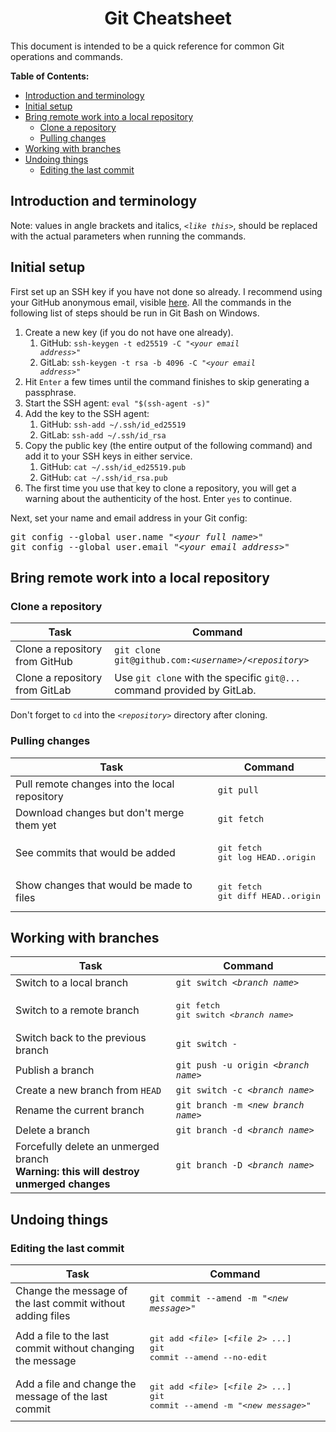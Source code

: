 <h1 align='center'>Git Cheatsheet</h1>

This document is intended to be a quick reference for common Git operations and commands.

**Table of Contents:**
- [Introduction and terminology](#introduction-and-terminology)
- [Initial setup](#initial-setup)
- [Bring remote work into a local repository](#bring-remote-work-into-a-local-repository)
  - [Clone a repository](#clone-a-repository)
  - [Pulling changes](#pulling-changes)
- [Working with branches](#working-with-branches)
- [Undoing things](#undoing-things)
  - [Editing the last commit](#editing-the-last-commit)


## Introduction and terminology

Note: values in angle brackets and italics, *`<like this>`*, should be replaced with the actual parameters when running the commands.

## Initial setup

First set up an SSH key if you have not done so already. I recommend using your GitHub anonymous email, visible [here](https://github.com/settings/emails). All the commands in the following list of steps should be run in Git Bash on Windows.

1. Create a new key (if you do not have one already).
   1. GitHub: <code>ssh-keygen -t ed25519 -C "<i>&lt;your email address&gt;</i>"</code>
   2. GitLab: <code>ssh-keygen -t rsa -b 4096 -C "<i>&lt;your email address&gt;</i>"</code>
2. Hit `Enter` a few times until the command finishes to skip generating a passphrase.
3. Start the SSH agent: `eval "$(ssh-agent -s)"`
4. Add the key to the SSH agent:
   1. GitHub: `ssh-add ~/.ssh/id_ed25519`
   2. GitLab: `ssh-add ~/.ssh/id_rsa`
5. Copy the public key (the entire output of the following command) and add it to your SSH keys in either service.
   1. GitHub: `cat ~/.ssh/id_ed25519.pub`
   2. GitHub: `cat ~/.ssh/id_rsa.pub`
6. The first time you use that key to clone a repository, you will get a warning about the authenticity of the host. Enter `yes` to continue.

Next, set your name and email address in your Git config:

<pre>
git config --global user.name "<i>&lt;your full name&gt;</i>"
git config --global user.email "<i>&lt;your email address&gt;</i>"
</pre>

## Bring remote work into a local repository

### Clone a repository

| Task | Command |
| --- | --- |
| Clone a repository from GitHub | <code>git clone git@<span>github.com:<i>&lt;username&gt;</i>/<i>&lt;repository&gt;</i></code> |
| Clone a repository from GitLab | Use `git clone` with the specific `git@...` command provided by GitLab. |

Don't forget to `cd` into the *`<repository>`* directory after cloning.

### Pulling changes

| Task | Command |
| --- | --- |
| Pull remote changes into the local repository | `git pull` |
| Download changes but don't merge them yet | `git fetch` |
| See commits that would be added | <pre>git fetch<br>git log HEAD..origin</pre> |
| Show changes that would be made to files | <pre>git fetch<br>git diff HEAD..origin</pre> | 

## Working with branches

| Task | Command |
| --- | --- |
| Switch to a local branch | <code>git switch <i>&lt;branch name&gt;</i></code> |
| Switch to a remote branch | <pre>git fetch<br>git switch <i>&lt;branch name&gt;</i></pre> |
| Switch back to the previous branch | `git switch -` |
| Publish a branch | <code>git push -u origin <i>&lt;branch name&gt;</i></code> | 
| Create a new branch from `HEAD` | <code>git switch -c <i>&lt;branch name&gt;</i></code> |
| Rename the current branch | <code>git branch -m <i>&lt;new branch name&gt;</i></code> |
| Delete a branch | <code>git branch -d <i>&lt;branch name&gt;</i></code> |
| Forcefully delete an unmerged branch<br>**Warning: this will destroy unmerged changes** | <code>git branch -D <i>&lt;branch name&gt;</i></code> |

## Undoing things

### Editing the last commit

| Task | Command |
| --- | --- |
| Change the message of the last commit without adding files | <code>git commit --amend -m "<i>&lt;new message&gt;</i>"</code> |
| Add a file to the last commit without changing the message | <pre>git add <i>&lt;file&gt;</i> [<i>&lt;file 2&gt; ...</i>]<br>git commit --amend --no-edit</pre> |
| Add a file and change the message of the last commit | <pre>git add <i>&lt;file&gt;</i> [<i>&lt;file 2&gt; ...</i>]<br>git commit --amend -m "<i>&lt;new message&gt;</i>"</pre> |
